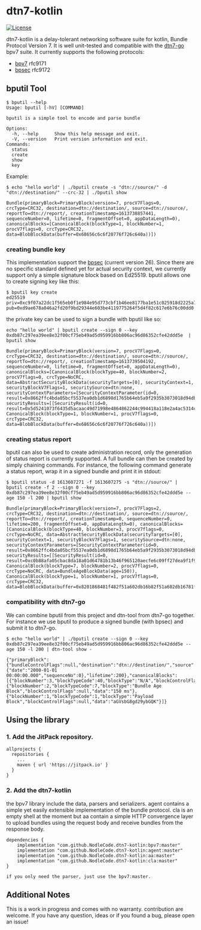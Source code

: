# dtn7-kotlin
[![License](https://img.shields.io/badge/License-Apache%202.0-blue.svg)](https://opensource.org/licenses/Apache-2.0)

dtn7-kotlin is a delay-tolerant networking software suite for kotlin, Bundle Protocol Version 7.
It is well unit-tested and compatible with the [dtn7-go](https://github.com/dtn7/dtn7-go/) bpv7 suite.
It currently supports the following protocols:

* [bpv7](https://datatracker.ietf.org/doc/html/rfc9171) rfc9171
* [bpsec](https://datatracker.ietf.org/doc/html/rfc9172) rfc9172


## bputil Tool

```
$ bputil --help
Usage: bputil [-hV] [COMMAND]

bputil is a simple tool to encode and parse bundle

Options:
  -h, --help      Show this help message and exit.
  -V, --version   Print version information and exit.
Commands:
  status
  create
  show
  key
```

Example:

```
$ echo "hello world" | ./bputil create -s "dtn://source/" -d "dtn://destination/" --crc-32 | ./bputil show

Bundle(primaryBlock=PrimaryBlock(version=7, procV7Flags=0, crcType=CRC32, destination=dtn://destination/, source=dtn://source/, reportTo=dtn://report/, creationTimestamp=1613738857441, sequenceNumber=0, lifetime=0, fragmentOffset=0, appDataLength=0), canonicalBlocks=[CanonicalBlock(blockType=1, blockNumber=1, procV7flags=0, crcType=CRC32, data=BlobBlockData(buffer=0x68656c6c6f20776f726c640a))])
```

### creating bundle key

This implementation support the [bpsec](https://tools.ietf.org/html/draft-ietf-dtn-bpsec-26) (current version 26). Since there are no specific standard defined yet for actual security context, we currently support only a simple signature block based on Ed25519. bputil allows one to create signing key like this:

```
$ bputil key create
ed25519 priv=0xc9f07a22dc1f565eb0f1e984e95d773cbf1b46ee8177ba1e51c025918d2225a7  pub=0xd9ae678a046a2fd20f9bd29344e603be4119775264f5d4f82c617e6b76c00dd0
```

the private key can be used to sign a bundle with bputil like so:

```
echo "hello world" | bputil create --sign 0 --key 0xdb87c297ea39ee8e32f00cf75eb49ad5d959916bb806ac96d86352cfe42ddd5e  | bputil show

Bundle(primaryBlock=PrimaryBlock(version=7, procV7Flags=0, crcType=CRC32, destination=dtn://destination/, source=dtn://source/, reportTo=dtn://report/, creationTimestamp=1613739504192, sequenceNumber=0, lifetime=0, fragmentOffset=0, appDataLength=0), canonicalBlocks=[CanonicalBlock(blockType=40, blockNumber=2, procV7flags=0, crcType=NoCRC, data=AbstractSecurityBlockData(securityTargets=[0], securityContext=1, securityBlockV7Flags=1, securitySource=dtn:none, securityContextParameters=[SecurityContextParameter(id=0, result=0x8662ffc4bda05bcf5537ea0db1d6898d1765b64eb5a9f2935b3073018d94dbeb)], securityResults=[[SecurityResult(id=0, result=0x5d5241073f6435d5acaac49d71998e4864862244c994418a118e2a4ac5314c929a92a5d58ec598ec20f4d897b4ee2b1bfc8e4a0e7739caf4a5551ddc360b5b0a)]])), CanonicalBlock(blockType=1, blockNumber=1, procV7flags=0, crcType=CRC32, data=BlobBlockData(buffer=0x68656c6c6f20776f726c640a))])
```

### creating status report

bputil can also be used to create administration record, only the generation of status report is currently supported. A full bundle can then be created by simply chaining commands.
For instance, the following command generate a status report, wrap it in a signed bundle and print it in stdout:

```
$ bputil status -d 1613607271 -f 1613607275 -s "dtn://source/" | bputil create -f 2 --sign 0 --key 0xdb87c297ea39ee8e32f00cf75eb49ad5d959916bb806ac96d86352cfe42ddd5e --age 150 -l 200 | bputil show

Bundle(primaryBlock=PrimaryBlock(version=7, procV7Flags=2, crcType=CRC32, destination=dtn://destination/, source=dtn://source/, reportTo=dtn://report/, creationTimestamp=0, sequenceNumber=0, lifetime=200, fragmentOffset=0, appDataLength=0), canonicalBlocks=[CanonicalBlock(blockType=40, blockNumber=3, procV7flags=0, crcType=NoCRC, data=AbstractSecurityBlockData(securityTargets=[0], securityContext=1, securityBlockV7Flags=1, securitySource=dtn:none, securityContextParameters=[SecurityContextParameter(id=0, result=0x8662ffc4bda05bcf5537ea0db1d6898d1765b64eb5a9f2935b3073018d94dbeb)], securityResults=[[SecurityResult(id=0, result=0xc0b88afa05cbac8da18a01d64781b13b46f965120aecfe6c09ff27dea9f1f9b287de4de780c30e19a5a1700afafcdafe2583113b5c1908c1f0465ce1c8080708)]])), CanonicalBlock(blockType=7, blockNumber=2, procV7flags=0, crcType=NoCRC, data=BundleAgeBlockData(age=150)), CanonicalBlock(blockType=1, blockNumber=1, procV7flags=0, crcType=CRC32, data=BlobBlockData(buffer=0x8201868481f482f51a602db16b82f51a602db16781f4008201702f2f7374617475732d736f757263652f000000))])
```

### compatibility with dtn7-go

We can combine bputil from this project and dtn-tool from dtn7-go together. For instance we use bputil to produce a signed bundle (with bpsec) and submit it to dtn7-go.

```
$ echo "hello world" | ./bputil create --sign 0 --key 0xdb87c297ea39ee8e32f00cf75eb49ad5d959916bb806ac96d86352cfe42ddd5e --age 150 -l 200 | dtn-tool show -

{"primaryBlock":{"bundleControlFlags":null,"destination":"dtn://destination/","source":"dtn://source/","reportTo":"dtn://report/","creationTimestamp":{"date":"2000-01-01 00:00:00.000","sequenceNo":0},"lifetime":200},"canonicalBlocks":[{"blockNumber":3,"blockTypeCode":40,"blockType":"N/A","blockControlFlags":null,"data":"WHOGgQABAYIBAIGCAFgghmL/xL2gW89VN+oNsdaJjRdltk61qfKTWzBzAY2U2+uBgYIAWEBl7PG9eWtcuV8reSLUJmzoiJm2udFsH7qBPnSWChyxVlb4SgfMS3QrGrQNCTK4r1UUxvhfnfD34L7gR1UD/I4O"},{"blockNumber":2,"blockTypeCode":7,"blockType":"Bundle Age Block","blockControlFlags":null,"data":"150 ms"},{"blockNumber":1,"blockTypeCode":1,"blockType":"Payload Block","blockControlFlags":null,"data":"aGVsbG8gd29ybGQK"}]}
```

## Using the library

### 1. Add the JitPack repository.
```
allprojects {
  repositories {
    ...
    maven { url 'https://jitpack.io' }
  }
}
```

### 2. Add the dtn7-kotlin

the bpv7 library include the data, parsers and serializers. agent contains a simple yet easily extensible implementation of the bundle protocol.
cla is an empty shell at the moment but aa contain a simple HTTP convergence layer to upload bundles using the request body and receive bundles from the response body.

```
dependencies {
    implementation "com.github.NodleCode.dtn7-kotlin:bpv7:master"
    implementation "com.github.NodleCode.dtn7-kotlin:agent:master"
    implementation "com.github.NodleCode.dtn7-kotlin:aa:master"
    implementation "com.github.NodleCode.dtn7-kotlin:cla:master"
}

if you only need the parser, just use the bpv7:master.
```

## Additional Notes

This is a work in progress and comes with no warranty.
contribution are welcome. If you have any question, ideas or if you found a bug, please open an issue!

